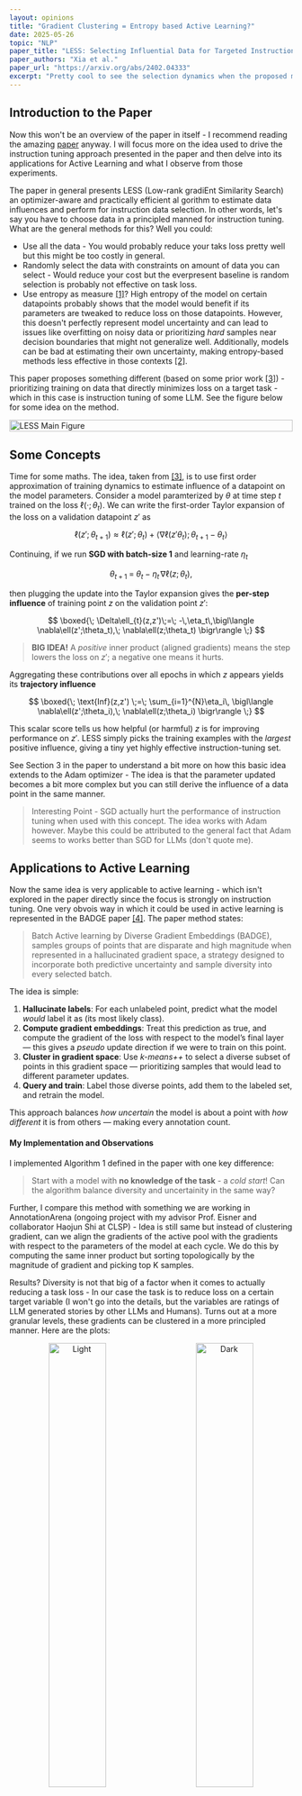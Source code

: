 ```yaml
---
layout: opinions
title: "Gradient Clustering = Entropy based Active Learning?"
date: 2025-05-26
topic: "NLP"
paper_title: "LESS: Selecting Influential Data for Targeted Instruction Tuning"
paper_authors: "Xia et al."
paper_url: "https://arxiv.org/abs/2402.04333"
excerpt: "Pretty cool to see the selection dynamics when the proposed method is used for Active Learning."
---
```


## Introduction to the Paper

Now this won't be an overview of the paper in itself - I recommend reading the amazing [paper](https://arxiv.org/abs/2402.04333) anyway. I will focus more on the idea used to drive the instruction tuning approach presented in the paper and then delve into its applications for Active Learning and what I observe from those experiments. 

The paper in general presents LESS (Low-rank gradiEnt Similarity Search) an optimizer-aware and practically efficient al gorithm to estimate data influences and perform for instruction data selection. In other words, let's say you have to choose data in a principled manned for instruction tuning. What are the general methods for this? Well you could:

- Use all the data - You would probably reduce your taks loss pretty well but this might be too costly in general.
- Randomly select the data with constraints on amount of data you can select - Would reduce your cost but the everpresent baseline is random selection is probably not effective on task loss.
- Use entropy as measure [[1]](https://arxiv.org/abs/2204.07965)? High entropy of the model on certain datapoints probably shows that the model would benefit if its parameters are tweaked to reduce loss on those datapoints. However, this doesn't perfectly represent model uncertainty and can lead to issues like overfitting on noisy data or prioritizing *hard* samples near decision boundaries that might not generalize well. Additionally, models can be bad at estimating their own uncertainty, making entropy-based methods less effective in those contexts [[2]](https://arxiv.org/abs/2310.19573). 

This paper proposes something different (based on some prior work [[3]](https://arxiv.org/abs/2002.08484)) - prioritizing training on data that directly minimizes loss on a target task - which in this case is instruction tuning of some LLM. See the figure below for some idea on the method.

<div style="display: flex; flex-wrap: wrap; gap: 20px; margin-top: 10px;">
  <img src="https://Prabhav55221.github.io/images/opinion_images/less_main_figure.png" alt="LESS Main Figure" style="width: 100%">
</div>

## Some Concepts

Time for some maths. The idea, taken from [[3]](https://arxiv.org/abs/2002.08484), is to use first order approximation of training dynamics to estimate influence of a datapoint on the model parameters. Consider a model paramterized by $\theta$ at time step $t$ trained on the loss $\ell(·; \theta_t)$. We can write the first-order Taylor expansion of the loss on a validation datapoint $z'$ as

$$ \ell (z' ; \theta_{t+1}) \approx \ell(z' ; \theta_t) + \langle \nabla \ell (z' \theta_t) ; \theta_{t+1} - \theta_t \rangle $$

Continuing, if we run **SGD with batch-size 1** and learning-rate $\eta_t$

$$
\theta_{t+1}\;=\;\theta_t\;-\;\eta_t\,\nabla\ell(z;\theta_t),
$$

then plugging the update into the Taylor expansion gives the **per-step influence** of training point $z$ on the validation point $z'$:

$$
\boxed{\;
\Delta\ell_{t}(z,z')\;=\;
-\,\eta_t\,\bigl\langle
      \nabla\ell(z';\theta_t),\;
      \nabla\ell(z;\theta_t)
\bigr\rangle
\;}
$$

> **BIG IDEA!** A *positive* inner product (aligned gradients) means the step lowers the loss on $z'$; a negative one means it hurts.

Aggregating these contributions over all epochs in which $z$ appears yields its **trajectory influence**

$$
\boxed{\;
\text{Inf}(z,z') \;=\;
\sum_{i=1}^{N}\eta_i\,
\bigl\langle
      \nabla\ell(z';\theta_i),\;
      \nabla\ell(z;\theta_i)
\bigr\rangle
\;}
$$

This scalar score tells us how helpful (or harmful) $z$ is for improving performance on $z'$. LESS simply picks the training examples with the *largest* positive influence, giving a tiny yet highly effective instruction-tuning set.

See Section 3 in the paper to understand a bit more on how this basic idea extends to the Adam optimizer - The idea is that the parameter updated becomes a bit more complex but you can still derive the influence of a data point in the same manner.

> Interesting Point - SGD actually hurt the performance of instruction tuning when used with this concept. The idea works with Adam however. Maybe this could be attributed to the general fact that Adam seems to works better than SGD for LLMs (don't quote me).

## Applications to Active Learning

Now the same idea is very applicable to active learning - which isn't explored in the paper directly since the focus is strongly on instruction tuning. One very obvois way in which it could be used in active learning is represented in the BADGE paper [[4]](https://arxiv.org/abs/1906.03671). The paper method states: 

> Batch Active learning by Diverse Gradient Embeddings (BADGE), samples groups of points that are disparate and high magnitude when represented in a hallucinated gradient space, a strategy designed to incorporate both predictive uncertainty and sample diversity into every selected batch.

The idea is simple:

1. **Hallucinate labels**: For each unlabeled point, predict what the model *would* label it as (its most likely class).
2. **Compute gradient embeddings**: Treat this prediction as true, and compute the gradient of the loss with respect to the model’s final layer — this gives a *pseudo* update direction if we were to train on this point.
3. **Cluster in gradient space**: Use *k-means++* to select a diverse subset of points in this gradient space — prioritizing samples that would lead to different parameter updates.
4. **Query and train**: Label those diverse points, add them to the labeled set, and retrain the model.

This approach balances *how uncertain* the model is about a point with *how different* it is from others — making every annotation count.

#### My Implementation and Observations

I implemented Algorithm 1 defined in the paper with one key difference:

> Start with a model with **no knowledge of the task** - a *cold start*! Can the algorithm balance diversity and uncertainity in the same way?

Further, I compare this method with something we are working in AnnotationArena (ongoing project with my advisor Prof. Eisner and collaborator Haojun Shi at CLSP) - Idea is still same but instead of clustering gradient, can we align the gradients of the active pool with the gradients with respect to the parameters of the model at each cycle. We do this by computing the same inner product but sorting topologically by the magnitude of gradient and picking top K samples.

Results? Diversity is not that big of a factor when it comes to actually reducing a task loss - In our case the task is to reduce loss on a certain target variable (I won't go into the details, but the variables are ratings of LLM generated stories by other LLMs and Humans). Turns out at a more granular levels, these gradients can be clustered in a more principled manner. Here are the plots:

<p align="center">
  <img alt="Light" src="https://Prabhav55221.github.io/images/opinion_images/badge_comparison.png" width="45%">
&nbsp; &nbsp; &nbsp; &nbsp;
  <img alt="Dark" src="https://Prabhav55221.github.io/images/opinion_images/diversity_score.png" width="45%">
</p>

<br>
We can also see the selection process with T-SNE:
<br><br>

![Alt Text](https://Prabhav55221.github.io/images/opinion_images/gif_vis.gif)

## Conclusions

`Still under work!`